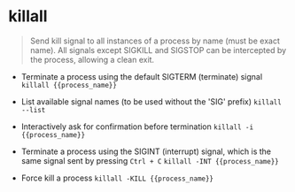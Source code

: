 # killall
> Send kill signal to all instances of a process by name (must be exact name).
> All signals except SIGKILL and SIGSTOP can be intercepted by the process, allowing a clean exit.

- Terminate a process using the default SIGTERM (terminate) signal
`killall {{process_name}}`

- List available signal names (to be used without the 'SIG' prefix)
`killall --list`

- Interactively ask for confirmation before termination
`killall -i {{process_name}}`

- Terminate a process using the SIGINT (interrupt) signal, which is the same signal sent by pressing `Ctrl + C`
`killall -INT {{process_name}}`

- Force kill a process
`killall -KILL {{process_name}}`
